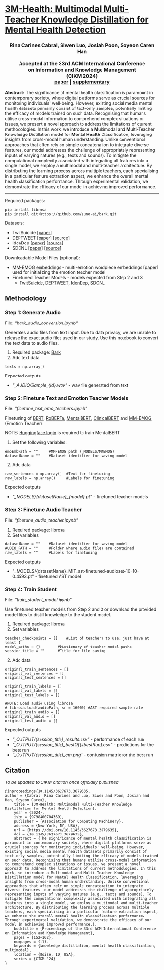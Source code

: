 # [3M-Health: Multimodal Multi-Teacher Knowledge Distillation for Mental Health Detection](https://doi.org/10.48550/arXiv.2407.09020)

### <div align="center">Rina Carines Cabral, Siwen Luo, Josiah Poon, Soyeon Caren Han<br><br>Accepted at the 33rd ACM International Conference</br>on Information and Knowledge Management</br>(CIKM 2024)<br> [paper](https://doi.org/10.1145/3627673.3679635) | [supplementary](https://github.com/adlnlp/3mhealth/blob/main/CIKM_3M-Health_Supplementary.pdf)</div>

**Abstract:** The significance of mental health classification is paramount in contemporary society, where digital platforms serve as crucial sources for monitoring individuals' well-being. However, existing social media mental health datasets primarily consist of text-only samples, potentially limiting the efficacy of models trained on such data. Recognising that humans utilise cross-modal information to comprehend complex situations or issues, we present a novel approach to address the limitations of current methodologies. In this work, we introduce a **M**ultimodal and **M**ulti-Teacher Knowledge Distillation model for **M**ental **Health** Classification, leveraging insights from cross-modal human understanding. Unlike conventional approaches that often rely on simple concatenation to integrate diverse features, our model addresses the challenge of appropriately representing inputs of varying natures (e.g., texts and sounds). To mitigate the computational complexity associated with integrating all features into a single model, we employ a multimodal and multi-teacher architecture. By distributing the learning process across multiple teachers, each specialising in a particular feature extraction aspect, we enhance the overall mental health classification performance. Through experimental validation, we demonstrate the efficacy of our model in achieving improved performance.

---

Required packages:
```
pip install librosa
pip install git+https://github.com/suno-ai/bark.git
```

Datasets:
- TwitSuicide [[paper](https://arxiv.org/abs/2206.08673)]
- DEPTWEET [[paper](https://doi.org/10.1016/j.chb.2022.107503)] [[source](https://github.com/mohsinulkabir14/DEPTWEET)]
- IdenDep [[paper](https://doi.org/10.18653/v1/W18-5903)] [[source](https://github.com/Inusette/Identifying-depression)]
- SDCNL [[paper](https://doi.org/10.1007/978-3-030-86383-8_35)] [[source](https://github.com/ayaanzhaque/SDCNL)]
  
Downloadable Model Files (optional):
- [MM-EMOG embeddings](https://drive.google.com/file/d/1jSC0c2MrWpr9uk8no_2wYnvALipb7L_0/view?usp=sharing) - multi-emotion wordpiece embeddings \[[paper](https://doi.org/10.3390/robotics13030053)\] used for initializing the emotion teacher model
- Finetuned Teacher Models - models expected from Step 2 and 3
    - [TwitSuicide](https://drive.google.com/file/d/1uyZMYIY0WURxTG79DC4cSL9I7Pi9G9n9/view?usp=sharing), [DEPTWEET](https://drive.google.com/file/d/1X4wbqGv1vrrnts7qZs74GYxW6IgNB7Hv/view?usp=sharing), [IdenDep](https://drive.google.com/file/d/16_NnEksfdem0C8VxxTmVGQiumxo1g4RP/view?usp=sharing), [SDCNL](https://drive.google.com/file/d/1owmEj7UCAqAlC7_Po8PudyMhNqVJ86vX/view?usp=sharing)

## Methodology
### Step 1: Generate Audio
File: _"bark_audio_conversion.ipynb"_

Generates audio files from text input. Due to data privacy, we are unable to release the exact audio files used in our study. Use this notebook to convert the text data to audio files.

1. Required package: [Bark](https://github.com/suno-ai/)
2. Add text data
```
texts = np.array()
```
	
Expected outputs:
- _"\_AUDIO/Sample\_{id}.wav"_ - wav file generated from text

### Step 2: Finetune Text and Emotion Teacher Models
File: _"finetune_text_emo_teachers.ipynb"_

Finetuning of [BERT](https://huggingface.co/google-bert/bert-base-uncased), [RoBERTa](https://huggingface.co/FacebookAI/roberta-base), [MentalBERT](https://huggingface.co/mental/mental-bert-base-uncased), [ClinicalBERT](https://huggingface.co/medicalai/ClinicalBERT) and [MM-EMOG](https://github.com/adlnlp/mm_emog) (Emotion Teacher) 

NOTE: [Huggingface login](https://huggingface.co/docs/huggingface_hub/en/quick-start#login-command) is required to train MentalBERT

1. Set the following variables:
```
emoEmbPath = ""		#MM-EMOG path (_MODELS/MMEMOG)
datasetName = ""	#Dataset identifier for saving model
```
2. Add data
```
raw_sentences = np.array()	#Text for finetuning
raw_labels = np.array()		#Labels for finetuning
```
	
Expected outputs:
- _"\_MODELS/{datasetName}\_{model}.pt"_ - finetuned teacher models 
	
### Step 3: Finetune Audio Teacher
File: _"finetune_audio_teacher.ipynb"_

1. Required package: librosa
2. Set variables
```
datasetName = ""	#Dataset identifier for saving model
AUDIO_PATH = "" 	#Folder where audio files are contained	
raw_labels = ""		#Labels for finetuning
```
	
Expected outputs:
- "\_MODELS/{datasetName}\_MIT_ast-finetuned-audioset-10-10-0.4593.pt" - finetuned AST model

### Step 4: Train Student
File: _"train\_student\_model.ipynb"_

Use finetuned teacher models from Step 2 and 3 or download the provided model files to distill knowledge to the student model.

1. Required package: librosa
2. Set variables
```
teacher_checkpoints = []	#List of teachers to use; just have at least 1
model_paths = {}		#Dictionary of teacher model paths 
session_title = ""		#Title for file saving
```
2. Add data
```
original_train_sentences = []
original_val_sentences = []
original_test_sentences = []

original_train_labels = []
original_val_labels = []
original_test_labels = []

#NOTE: Load audio using librosa
# librosa.load(audioPath, sr = 16000) #AST required sample rate
original_train_audio = []
original_val_audio = []
original_test_audio = []
```

Expected outputs:
- _"\_OUTPUT/{session_title}\_results.csv"_ - performance of each run
- _"\_OUTPUT/{session_title}\_bestOf{#bestRun}.csv"_ - predictions for the best run
- _"\_OUTPUT/{session_title}\_cm.png"_ - confusion matrix for the best run

## Citation 
_To be updated to CIKM citation once officially published_
```
@inproceedings{10.1145/3627673.3679635,
author = {Cabral, Rina Carines and Luo, Siwen and Poon, Josiah and Han, Soyeon Caren},
	title = {3M-Health: Multimodal Multi-Teacher Knowledge Distillation for Mental Health Detection},
	year = {2024},
	isbn = {9798400704369},
	publisher = {Association for Computing Machinery},
	address = {New York, NY, USA},
	url = {https://doi.org/10.1145/3627673.3679635},
	doi = {10.1145/3627673.3679635},
	abstract = {The significance of mental health classification is paramount in contemporary society, where digital platforms serve as crucial sources for monitoring individuals' well-being. However, existing social media mental health datasets primarily consist of text-only samples, potentially limiting the efficacy of models trained on such data. Recognising that humans utilise cross-modal information to comprehend complex situations or issues, we present a novel approach to address the limitations of current methodologies. In this work, we introduce a Multimodal and Multi-Teacher Knowledge Distillation model for Mental Health Classification, leveraging insights from cross-modal human understanding. Unlike conventional approaches that often rely on simple concatenation to integrate diverse features, our model addresses the challenge of appropriately representing inputs of varying natures (e.g., texts and sounds). To mitigate the computational complexity associated with integrating all features into a single model, we employ a multimodal and multi-teacher architecture. By distributing the learning process across multiple teachers, each specialising in a particular feature extraction aspect, we enhance the overall mental health classification performance. Through experimental validation, we demonstrate the efficacy of our model in achieving improved performance.},
	booktitle = {Proceedings of the 33rd ACM International Conference on Information and Knowledge Management},
	pages = {152–162},
	numpages = {11},
	keywords = {knowledge distillation, mental health classification, multimodal},
	location = {Boise, ID, USA},
	series = {CIKM '24}
}
```

